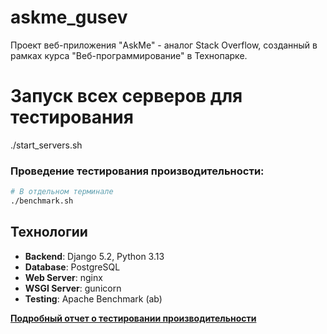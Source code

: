 # askme_gusev

Проект веб-приложения "AskMe" - аналог Stack Overflow, созданный в рамках курса "Веб-программирование" в Технопарке.

# Запуск всех серверов для тестирования
./start_servers.sh

### Проведение тестирования производительности:
```bash
# В отдельном терминале
./benchmark.sh
```

## Технологии
- **Backend**: Django 5.2, Python 3.13
- **Database**: PostgreSQL
- **Web Server**: nginx
- **WSGI Server**: gunicorn
- **Testing**: Apache Benchmark (ab)

**[Подробный отчет о тестировании производительности](benchmark_results/summary.md)**